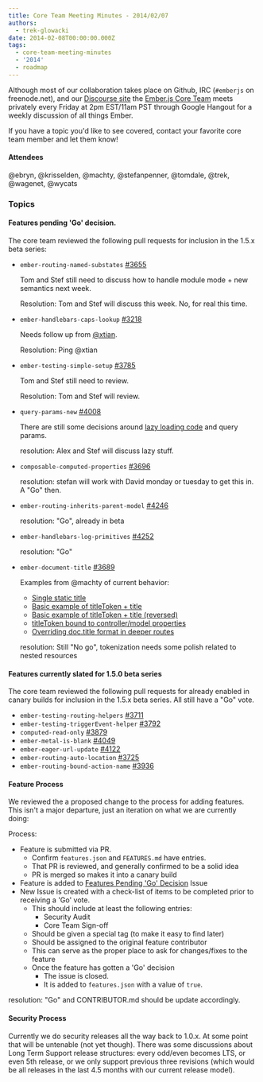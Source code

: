 ```yaml
---
title: Core Team Meeting Minutes - 2014/02/07
authors:
  - trek-glowacki
date: 2014-02-08T00:00:00.000Z
tags:
  - core-team-meeting-minutes
  - '2014'
  - roadmap
---
```



Although most of our collaboration takes place on Github, IRC
(`#emberjs` on freenode.net), and our [Discourse site](http://discuss.emberjs.com/)
the [Ember.js Core Team](/team) meets privately every
Friday at 2pm EST/11am PST through Google Hangout for a weekly
discussion of all things Ember.

If you have a topic you'd like to see covered, contact your favorite
core team member and let them know!

#### Attendees

@ebryn, @krisselden, @machty, @stefanpenner, @tomdale, @trek, @wagenet, @wycats

### Topics

#### Features pending 'Go' decision.

The core team reviewed the following pull requests for inclusion in the 1.5.x beta series:

* `ember-routing-named-substates` [#3655](https://github.com/emberjs/ember.js/pull/3655)

    Tom and Stef still need to discuss how to handle module mode + new semantics next week.

    Resolution: Tom and Stef will discuss this week. No, for real this time.

* `ember-handlebars-caps-lookup` [#3218](https://github.com/emberjs/ember.js/pull/3218)

     Needs follow up from [@xtian](https://github.com/xtian).

     Resolution: Ping @xtian

* `ember-testing-simple-setup` [#3785](https://github.com/emberjs/ember.js/pull/3785)

    Tom and Stef still need to review.

    Resolution: Tom and Stef will review.

* `query-params-new` [#4008](https://github.com/emberjs/ember.js/pull/4008)

    There are still some decisions around [lazy loading code](https://code.stypi.com/stefanpenner/lazy-loading)
    and query params.

    resolution: Alex and Stef will discuss lazy stuff.

* `composable-computed-properties` [#3696](https://github.com/emberjs/ember.js/pull/3696)

    resolution:  stefan will work with David monday or tuesday to get this in. A "Go" then.


* `ember-routing-inherits-parent-model` [#4246](https://github.com/emberjs/ember.js/pull/4246)

    resolution: "Go", already in beta

* `ember-handlebars-log-primitives` [#4252](https://github.com/emberjs/ember.js/pull/4252)

    resolution: "Go"

* `ember-document-title` [#3689](https://github.com/emberjs/ember.js/pull/3689)

    Examples from @machty of current behavior:

    * [Single static title](http://jsbin.com/ucanam/3299)
    * [Basic example of titleToken + title](http://jsbin.com/ucanam/3302)
    * [Basic example of titleToken + title (reversed)](http://jsbin.com/ucanam/3300)
    * [titleToken bound to controller/model properties](http://jsbin.com/ucanam/3303)
    * [Overriding doc.title format in deeper routes](http://jsbin.com/ucanam/3304)

    resolution: Still "No go", tokenization needs some polish related to nested resources

#### Features currently slated for 1.5.0 beta series

The core team reviewed the following pull requests for already enabled in canary builds for inclusion in the 1.5.x beta series. All still have a "Go" vote.

* `ember-testing-routing-helpers` [#3711](https://github.com/emberjs/ember.js/pull/3711)
* `ember-testing-triggerEvent-helper` [#3792](https://github.com/emberjs/ember.js/pull/3792)
* `computed-read-only` [#3879](https://github.com/emberjs/ember.js/pull/3879)
* `ember-metal-is-blank` [#4049](https://github.com/emberjs/ember.js/pull/4049)
* `ember-eager-url-update` [#4122](https://github.com/emberjs/ember.js/pull/4122)
* `ember-routing-auto-location` [#3725](https://github.com/emberjs/ember.js/pull/3725)
* `ember-routing-bound-action-name` [#3936](https://github.com/emberjs/ember.js/pull/3936)


#### Feature Process

We reviewed the a proposed change to the process for adding features. This isn't a major departure, just an iteration
on what we are currently doing:

Process:

* Feature is submitted via PR.
    * Confirm `features.json` and `FEATURES.md` have entries.
    * That PR is reviewed, and generally confirmed to be a solid idea
    * PR is merged so makes it into a canary build
* Feature is added to [Features Pending 'Go' Decision](https://github.com/emberjs/ember.js/issues/4052) Issue
* New Issue is created with a check-list of items to be completed prior to receiving a 'Go' vote.
    * This should include at least the following entries:
        * Security Audit
        * Core Team Sign-off
    <!-- alex ignore easy -->
    * Should be given a special tag (to make it easy to find later)
    * Should be assigned to the original feature contributor
    * This can serve as the proper place to ask for changes/fixes to the feature
    * Once the feature has gotten a 'Go' decision
        * The issue is closed.
        * It is added to `features.json` with a value of `true`.

resolution: "Go" and CONTRIBUTOR.md should be update accordingly.

#### Security Process

Currently we do security releases all the way back to 1.0.x. At some point that will be untenable (not yet though).
There was some discussions about Long Term Support release structures: every odd/even becomes LTS, or even 5th release, or we only support previous three revisions (which would be all releases in the last 4.5 months with our current release model).
